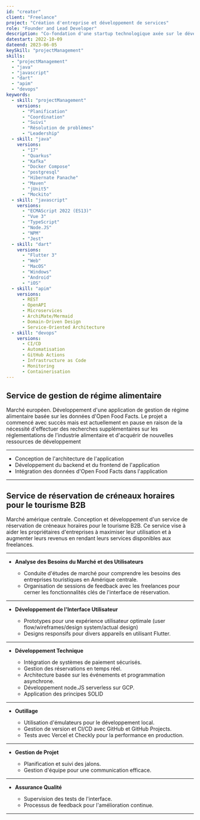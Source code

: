 ```yaml
---
id: "creator"
client: "Freelance" 
project: "Création d'entreprise et développement de services"
role: "Founder and Lead Developer" 
description: "Co-fondation d'une startup technologique axée sur le développement de services innovants, avec deux projets principaux"
datestart: 2022-10-09
dateend: 2023-06-05
keySkill: "projectManagement"
skills:
  - "projectManagement"
  - "java"
  - "javascript"
  - "dart"
  - "apim"
  - "devops"
keywords:
  - skill: "projectManagement"
    versions:
      - "Planification"
      - "Coordination"
      - "Suivi"
      - "Résolution de problèmes"
      - "Leadership"
  - skill: "java"
    versions:
      - "17"
      - "Quarkus"
      - "Kafka"
      - "Docker Compose"
      - "postgresql"
      - "Hibernate Panache"
      - "Maven"
      - "jUnit5"
      - "Mockito"
  - skill: "javascript"
    versions:
      - "ECMAScript 2022 (ES13)"
      - "Vue 3"
      - "TypeScript"
      - "Node.JS"
      - "NPM"
      - "Jest"
  - skill: "dart"
    versions:
      - "Flutter 3"
      - "Web"
      - "MacOS"
      - "Windows"
      - "Android"
      - "iOS"
  - skill: "apim"
    versions:
      - REST
      - OpenAPI
      - Microservices
      - ArchiMate/Mermaid
      - Domain-Driven Design
      - Service-Oriented Architecture
  - skill: "devops"
    versions:
      - CI/CD
      - Automatisation
      - GitHub Actions
      - Infrastructure as Code
      - Monitoring
      - Containerisation
---
```


## Service de gestion de régime alimentaire

Marché européen. Développement d'une application de gestion de régime alimentaire basée sur les données d'Open Food Facts. Le projet a commencé avec succès mais est actuellement en pause en raison de la nécessité d'effectuer des recherches supplémentaires sur les réglementations de l'industrie alimentaire et d'acquérir de nouvelles ressources de développement

---

- Conception de l'architecture de l'application
- Développement du backend et du frontend de l'application
- Intégration des données d'Open Food Facts dans l'application

---

## Service de réservation de créneaux horaires pour le tourisme B2B

Marché amérique centrale. Conception et développement d'un service de réservation de créneaux horaires pour le tourisme B2B. Ce service vise à aider les propriétaires d'entreprises à maximiser leur utilisation et à augmenter leurs revenus en rendant leurs services disponibles aux freelances.

---

- **Analyse des Besoins du Marché et des Utilisateurs**

  - Conduite d'études de marché pour comprendre les besoins des entreprises touristiques en Amérique centrale.
  - Organisation de sessions de feedback avec les freelances pour cerner les fonctionnalités clés de l'interface de réservation.

---

- **Développement de l'Interface Utilisateur**

  - Prototypes pour une expérience utilisateur optimale (user flow/wireframes/design system/actual design)
  - Designs responsifs pour divers appareils en utilisant Flutter.

---

- **Développement Technique**

  - Intégration de systèmes de paiement sécurisés.
  - Gestion des réservations en temps réel.
  - Architecture basée sur les événements et programmation asynchrone.
  - Développement node.JS serverless sur GCP.
  - Application des principes SOLID

---

- **Outillage**

  - Utilisation d'émulateurs pour le développement local.
  - Gestion de version et CI/CD avec GitHub et GitHub Projects.
  - Tests avec Vercel et Checkly pour la performance en production.

---

- **Gestion de Projet**

  - Planification et suivi des jalons.
  - Gestion d'équipe pour une communication efficace.

---

- **Assurance Qualité**

  - Supervision des tests de l'interface.
  - Processus de feedback pour l'amélioration continue.

---
